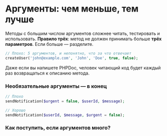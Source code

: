 # Аргументы: чем меньше, тем лучше

Методы с большим числом аргументов сложнее читать, тестировать и использовать.
**Правило трёх**: метод не должен принимать больше **трёх параметров**. Если больше — разделите.

```php
// Плохо: 5 аргументов, и непонятно, что за что отвечает
createUser('john@example.com', 'John', 'Doe', true, false);
```

Даже если вы напишете PHPDoc, человек читающий код будет каждый раз возвращаться к описанию метода.

### Необязательные аргументы — в конец

```php
// Плохо
sendNotification($urgent = false, $userId, $message);

// Хорошо
sendNotification($userId, $message, $urgent = false);
```

### Как поступить, если аргументов много?


